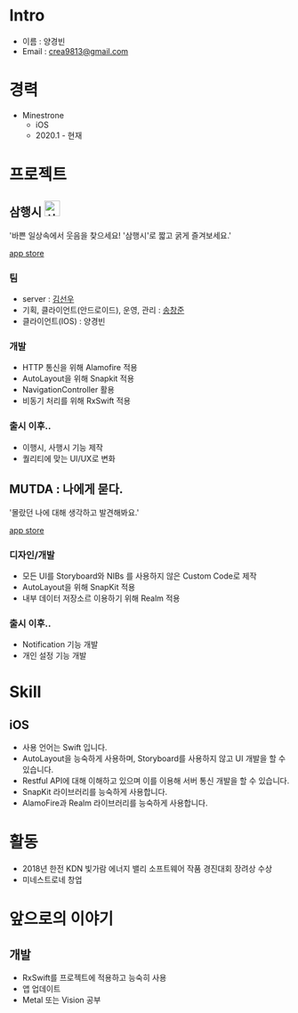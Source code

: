 # Intro

* 이름 : 양경빈
* Email : crea9813@gmail.com


# 경력
* Minestrone
  - iOS
  - 2020.1 - 현재

# 프로젝트
## 삼행시 <img src="https://user-images.githubusercontent.com/29393353/70398954-90b3ac00-1a63-11ea-9a44-9a81fcca64b8.png" alt="삼행시 로고" width="28" height="28"/>

'바쁜 일상속에서 웃음을 찾으세요! '삼행시'로 짧고 굵게 즐겨보세요.'

[app store](https://apps.apple.com/kr/app/삼행시-acrosticpoem/id1493410176)

### 팀

* server : [김선우](https://github.com/Hot-key)
* 기획, 클라이언트(안드로이드), 운영, 관리 : [송창준](https://github.com/MHchangjun)
* 클라이언트(IOS) : 양경빈

### 개발

* HTTP 통신을 위해 Alamofire 적용
* AutoLayout을 위해 Snapkit 적용
* NavigationController 활용
* 비동기 처리를 위해 RxSwift 적용

### 출시 이후..

* 이행시, 사행시 기능 제작
* 퀄리티에 맞는 UI/UX로 변화

## MUTDA : 나에게 묻다.

'몰랐던 나에 대해 생각하고 발견해봐요.'

[app store](https://apps.apple.com/kr/app/mutda-나에게-묻다/id1530178778)

### 디자인/개발

* 모든 UI를 Storyboard와 NIBs 를 사용하지 않은 Custom Code로 제작
* AutoLayout을 위해 SnapKit 적용
* 내부 데이터 저장소르 이용하기 위해 Realm 적용

### 출시 이후..

* Notification 기능 개발
* 개인 설정 기능 개발

# Skill

## iOS

* 사용 언어는 Swift 입니다.
* AutoLayout을 능숙하게 사용하며, Storyboard를 사용하지 않고 UI 개발을 할 수 있습니다.
* Restful API에 대해 이해하고 있으며 이를 이용해 서버 통신 개발을 할 수 있습니다.
* SnapKit 라이브러리를 능숙하게 사용합니다.
* AlamoFire과 Realm 라이브러리를 능숙하게 사용합니다.

# 활동

* 2018년 한전 KDN 빛가람 에너지 밸리 소프트웨어 작품 경진대회 장려상 수상
* 미네스트로네 창업

# 앞으로의 이야기

## 개발

* RxSwift를 프로젝트에 적용하고 능숙히 사용
* 앱 업데이트
* Metal 또는 Vision 공부





